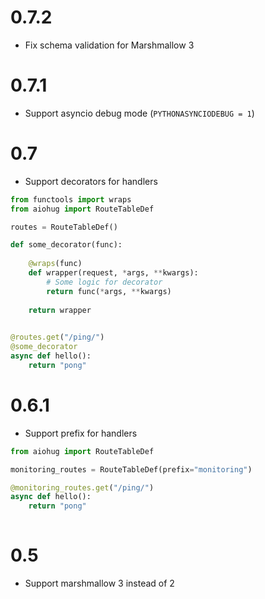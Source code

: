 # 0.7.2

* Fix schema validation for Marshmallow 3

# 0.7.1

* Support asyncio debug mode (`PYTHONASYNCIODEBUG = 1`)

# 0.7

* Support decorators for handlers

```python
from functools import wraps
from aiohug import RouteTableDef

routes = RouteTableDef()

def some_decorator(func):
    
    @wraps(func)
    def wrapper(request, *args, **kwargs):
        # Some logic for decorator
        return func(*args, **kwargs)
    
    return wrapper
    

@routes.get("/ping/")
@some_decorator
async def hello():
    return "pong"

```

# 0.6.1

* Support prefix for handlers

```python
from aiohug import RouteTableDef

monitoring_routes = RouteTableDef(prefix="monitoring")

@monitoring_routes.get("/ping/")
async def hello():
    return "pong"
    
```

# 0.5

* Support marshmallow 3 instead of 2

